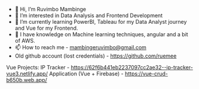 - 👋 Hi, I’m Ruvimbo Mambinge
- 👀 I’m interested in Data Analysis and Frontend Development
- 🌱 I’m currently learning PowerBI, Tableau for my Data Analyst journey and Vue for my Frontend.
- 💞️ I have knowledge on Machine learning techniques, angular and a bit of AWS.
- 📫 How to reach me - mambingeruvimbo@gmail.com
- Old github account (lost credentials) - https://github.com/ruemee


Vue Projects:
IP Tracker - https://62f6b441eb2237097cc2ae32--ip-tracker-vue3.netlify.app/
Application (Vue + Firebase) - https://vue-crud-b650b.web.app/

<!---
Mambinge/Mambinge is a ✨ special ✨ repository because its `README.md` (this file) appears on your GitHub profile.
You can click the Preview link to take a look at your changes.
--->
